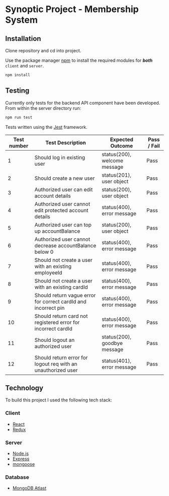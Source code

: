 # Synoptic Project - Membership System

## Installation
Clone repository and cd into project.

Use the package manager [npm](https://www.npmjs.com/) to install the required modules for ***both*** `client` and `server`.

```bash
npm install
```

## Testing
Currently only tests for the backend API component have been developed.
From within the server directory run:

```bash
npm run test
```

Tests written using the [Jest](https://jestjs.io/) framework.

| Test number | Test Description | Expected Outcome | Pass / Fail |
|-------------|------------------|------------------|-------------|
|1|Should log in existing user|status(200), welcome message|Pass|
|2|Should create a new user|status(201), user object|Pass|
|3|Authorized user can edit account details|status(200), user object|Pass|
|4|Authorized user cannot edit protected account details|status(400), error message|Pass|
|5|Authorized user can top up accountBalance|status(200), user object|Pass|
|6|Authorized user cannot decrease accountBalance below 0|status(400), error message|Pass|
|7|Should not create a user with an existing employeeId|status(400), error message|Pass|
|8|Should not create a user with an existing cardId|status(400), error message|Pass|
|9|Should return vague error for correct cardId and incorrect pin|status(400), error message|Pass|
|10|Should return card not registered error for incorrect cardId|status(400), error message|Pass|
|11|Should logout an authorized user|status(200), goodbye message|Pass|
|12|Should return error for logout req with an unauthorized user|status(401), error message|Pass|


## Technology
To build this project I used the following tech stack:

### Client
- [React](https://reactjs.org/)
- [Redux](https://redux.js.org/)

### Server
- [Node.js](https://nodejs.org/en/)
- [Express](https://expressjs.com/)
- [mongoose](https://mongoosejs.com/)

### Database
- [MongoDB Atlast](https://www.mongodb.com/cloud/atlas)

